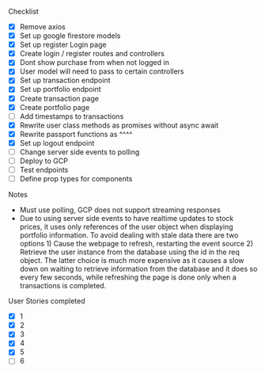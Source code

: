 Checklist
- [x] Remove axios
- [x] Set up google firestore models
- [x] Set up register Login page
- [x] Create login / register routes and controllers
- [x] Dont show purchase from when not logged in
- [x] User model will need to pass to certain controllers
- [x] Set up transaction endpoint
- [x] Set up portfolio endpoint
- [x] Create transaction page
- [x] Create portfolio page
- [ ] Add timestamps to transactions
- [x] Rewrite user class methods as promises without async await
- [x] Rewrite passport functions as ^^^^
- [x] Set up logout endpoint
- [ ] Change server side events to polling
- [ ] Deploy to GCP
- [ ] Test endpoints
- [ ] Define prop types for components

Notes
- Must use polling, GCP does not support streaming responses
- Due to using server side events to have realtime updates to stock prices, it uses only references of the user object when displaying portfolio information. To avoid dealing with stale data there are two options 1) Cause the webpage to refresh, restarting the event source 2) Retrieve the user instance from the database using the id in the req object. The latter choice is much more expensive as it causes a slow down on waiting to retrieve information from the database and it does so every few seconds, while refreshing the page is done only when a transactions is completed.

User Stories completed

- [x] 1
- [x] 2
- [x] 3
- [x] 4
- [x] 5
- [ ] 6